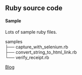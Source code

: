 ## Ruby source code
#### Sample
Lots of sample ruby files.<br>

samples<br>
├── capture_with_selenium.rb<br>
├── convert_string_to_html_link.rb<br>
└── verify_receipt.rb<br>

[Blog](http://blog.marsbar.us)<br>


